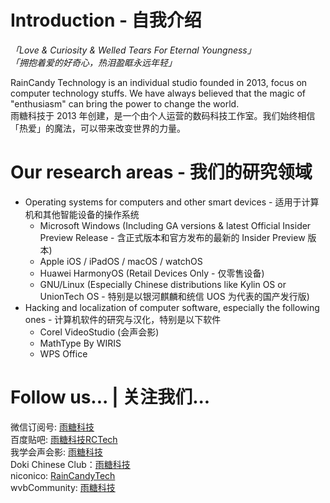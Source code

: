# Introduction - 自我介绍
<i>「Love & Curiosity & Welled Tears For Eternal Youngness」</br>
「拥抱着爱的好奇心，热泪盈眶永远年轻」</i>

RainCandy Technology is an individual studio founded in 2013, focus on computer technology stuffs. We have always believed that the magic of "enthusiasm" can bring the power to change the world.</br>
雨糖科技于 2013 年创建，是一个由个人运营的数码科技工作室。我们始终相信「热爱」的魔法，可以带来改变世界的力量。

# Our research areas - 我们的研究领域
- Operating systems for computers and other smart devices - 适用于计算机和其他智能设备的操作系统
  - Microsoft Windows (Including GA versions & latest Official Insider Preview Release - 含正式版本和官方发布的最新的 Insider Preview 版本)
  - Apple iOS / iPadOS / macOS / watchOS
  - Huawei HarmonyOS (Retail Devices Only - 仅零售设备)
  - GNU/Linux (Especially Chinese distributions like Kylin OS or UnionTech OS - 特别是以银河麒麟和统信 UOS 为代表的国产发行版)
- Hacking and localization of computer software, especially the following ones - 计算机软件的研究与汉化，特别是以下软件
  - Corel VideoStudio (会声会影)
  - MathType By WIRIS
  - WPS Office

# Follow us... | 关注我们...
微信订阅号: [雨糖科技](https://github.com/RainCandyTech/.github/blob/main/wechat_qrcode/wechat_qrcode.png)</br>
百度贴吧: [雨糖科技RCTech](https://tieba.baidu.com/home/main?id=tb.1.be06e796.GJjL12LJ_4OX9VRZDkJfFw)</br>
我学会声会影: [雨糖科技](http://www.hy345.com/space-uid-201987.html)</br>
Doki Chinese Club：[雨糖科技](https://forum.monika.love/u/6401)</br>
niconico: [RainCandyTech](https://nicovideo.jp/user/60499470)</br>
wvbCommunity: [雨糖科技](https://community.wvbtech.com/u/RainCandy)</br>
